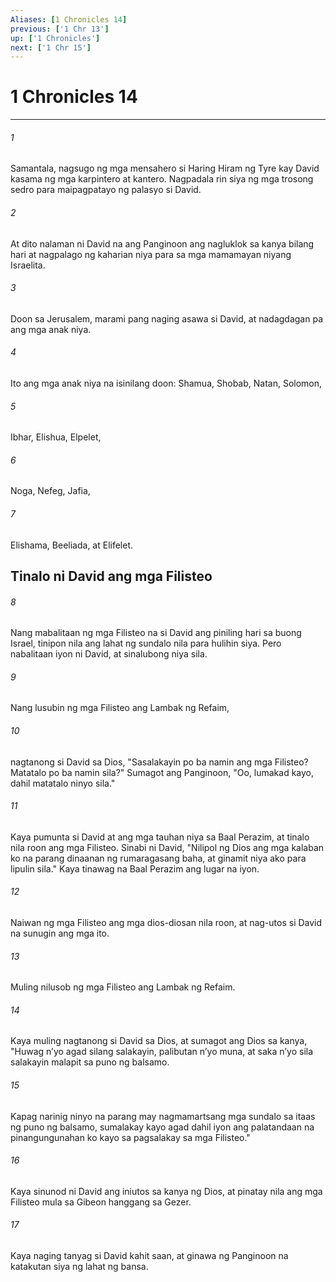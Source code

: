 ```yaml
---
Aliases: [1 Chronicles 14]
previous: ['1 Chr 13']
up: ['1 Chronicles']
next: ['1 Chr 15']
---
```

# 1 Chronicles 14

***


###### 1 


Samantala, nagsugo ng mga mensahero si Haring Hiram ng Tyre kay David kasama ng mga karpintero at kantero. Nagpadala rin siya ng mga trosong sedro para maipagpatayo ng palasyo si David. 


###### 2 


At dito nalaman ni David na ang Panginoon ang nagluklok sa kanya bilang hari at nagpalago ng kaharian niya para sa mga mamamayan niyang Israelita. 


###### 3 


Doon sa Jerusalem, marami pang naging asawa si David, at nadagdagan pa ang mga anak niya. 


###### 4 


Ito ang mga anak niya na isinilang doon: Shamua, Shobab, Natan, Solomon, 


###### 5 


Ibhar, Elishua, Elpelet, 


###### 6 


Noga, Nefeg, Jafia, 


###### 7 


Elishama, Beeliada, at Elifelet.

## Tinalo ni David ang mga Filisteo 


###### 8 


Nang mabalitaan ng mga Filisteo na si David ang piniling hari sa buong Israel, tinipon nila ang lahat ng sundalo nila para hulihin siya. Pero nabalitaan iyon ni David, at sinalubong niya sila. 


###### 9 


Nang lusubin ng mga Filisteo ang Lambak ng Refaim, 


###### 10 


nagtanong si David sa Dios, "Sasalakayin po ba namin ang mga Filisteo? Matatalo po ba namin sila?" Sumagot ang Panginoon, "Oo, lumakad kayo, dahil matatalo ninyo sila." 


###### 11 


Kaya pumunta si David at ang mga tauhan niya sa Baal Perazim, at tinalo nila roon ang mga Filisteo. Sinabi ni David, "Nilipol ng Dios ang mga kalaban ko na parang dinaanan ng rumaragasang baha, at ginamit niya ako para lipulin sila." Kaya tinawag na Baal Perazim ang lugar na iyon. 


###### 12 


Naiwan ng mga Filisteo ang mga dios-diosan nila roon, at nag-utos si David na sunugin ang mga ito. 


###### 13 


Muling nilusob ng mga Filisteo ang Lambak ng Refaim. 


###### 14 


Kaya muling nagtanong si David sa Dios, at sumagot ang Dios sa kanya, "Huwag nʼyo agad silang salakayin, palibutan nʼyo muna, at saka nʼyo sila salakayin malapit sa puno ng balsamo. 


###### 15 


Kapag narinig ninyo na parang may nagmamartsang mga sundalo sa itaas ng puno ng balsamo, sumalakay kayo agad dahil iyon ang palatandaan na pinangungunahan ko kayo sa pagsalakay sa mga Filisteo." 


###### 16 


Kaya sinunod ni David ang iniutos sa kanya ng Dios, at pinatay nila ang mga Filisteo mula sa Gibeon hanggang sa Gezer. 


###### 17 


Kaya naging tanyag si David kahit saan, at ginawa ng Panginoon na katakutan siya ng lahat ng bansa.
